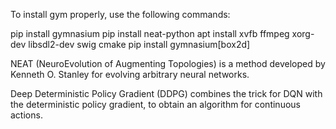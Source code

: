 To install gym properly, use the following commands:

pip install gymnasium
pip install neat-python
apt install xvfb ffmpeg xorg-dev libsdl2-dev swig cmake
pip install gymnasium[box2d]

NEAT (NeuroEvolution of Augmenting Topologies) is a method developed by Kenneth O. Stanley for evolving arbitrary neural networks.

Deep Deterministic Policy Gradient (DDPG) combines the trick for DQN with the deterministic policy gradient, to obtain an algorithm for continuous actions.
